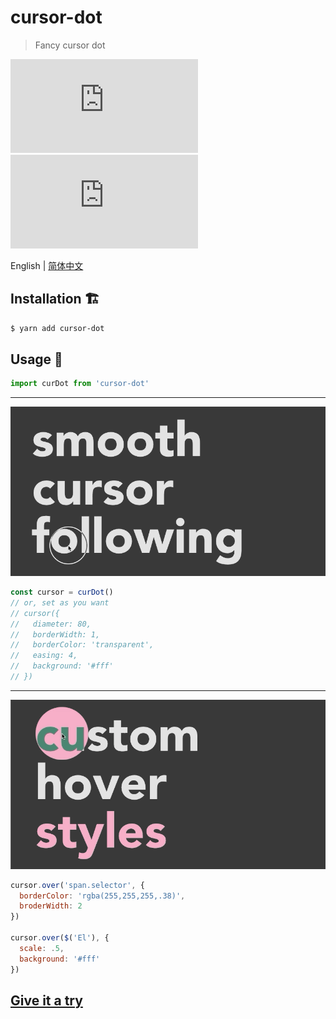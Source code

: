 # cursor-dot
> Fancy cursor dot

![](https://img.badgesize.io/gaoryrt/cursor-dot/master/index.js)
![](https://img.badgesize.io/gaoryrt/cursor-dot/master/index.js?compression=gzip)

English | [简体中文](./README.zh-cn.md)

## Installation 🏗️

```bash
$ yarn add cursor-dot
```

## Usage 🍹

```js
import curDot from 'cursor-dot'
```
---
![](./smoothcursorfollowing.gif)
```js
const cursor = curDot()
// or, set as you want
// cursor({
//   diameter: 80,
//   borderWidth: 1,
//   borderColor: 'transparent',
//   easing: 4,
//   background: '#fff'
// })
```
---
![](./customhoverstyles.gif)
```js
cursor.over('span.selector', {
  borderColor: 'rgba(255,255,255,.38)',
  broderWidth: 2
})

cursor.over($('El'), {
  scale: .5,
  background: '#fff'
})
```

## [Give it a try](https://codesandbox.io/s/focused-ellis-g9mpm)
